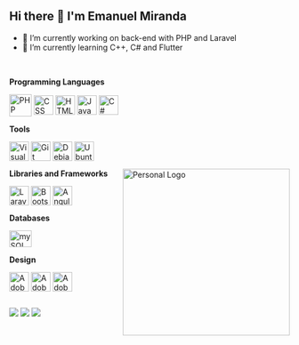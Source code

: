 ## Hi there 👋 I'm Emanuel Miranda


- 🔭 I’m currently working on back-end with PHP and Laravel 
- 🌱 I’m currently learning C++, C# and Flutter
<!--
- 👯 I’m looking to collaborate on ...
- 🤔 I’m looking for help with ...
- 💬 Ask me about ...
- 📫 How to reach me: ...
- 😄 Pronouns: ...
- ⚡ Fun fact: ...
-->

</br>

**Programming Languages**
<div style="display: inline-block">
  <img align="center" title="PHP" alt="PHP Logo" height="40" width="40" src="https://icongr.am/simple/php.svg?size=128&color=777bb4&colored=false" /> 
  <img align="center" title="CSS" alt="CSS Logo" height="35" width="35" src="https://icongr.am/simple/css3.svg?size=128&color=1572b6&colored=false" />
  <img align="center" title="HTML" alt="HTML Logo" height="35" width="35" src="https://icongr.am/simple/html5.svg?size=128&color=e34f26&colored=false" />
  <img align="center" title="JavaScript" alt="JavaScript Logo" height="35" width="35" src="https://icongr.am/simple/javascript.svg?size=128&color=f7df1e&colored=false" />
  <img align="center" title="C#" alt="C# Logo" height="35" width="35" src="https://icongr.am/devicon/csharp-plain.svg?size=128&color=823085" />
  <!--
  <img align="center" title="C++" alt="C++ Logo" height="35" width="35" src="https://icongr.am/devicon/cplusplus-plain.svg?size=128&color=00599c" />
  -->
</div></br>


**Tools**
<div style="display: inline-block">
  <img align="center" title="Visual Studio Code" alt="Visual Studio Code Logo" height="35" width="35" src="https://icongr.am/simple/visualstudiocode.svg?size=128&color=007acc&colored=false">
  <img align="center" title="Git" alt="Git Logo" height="35" width="35" src="https://icongr.am/simple/git.svg?size=128&color=f05032&colored=false">
  <img align="center" title="Debian" alt="Debian Logo" height="35" width="35" src="https://icongr.am/simple/debian.svg?size=128&color=a81d33&colored=false" />
  <img align="center" title="Ubuntu" alt="Ubuntu Logo" height="35" width="35" src="https://icongr.am/simple/ubuntu.svg?size=128&color=e95420&colored=false">
</div></br>
<div>
<img align="right" title="Personal Logo " alt="Personal Logo" height="300" src="https://i.imgur.com/l1LsUnp.png">
  
**Libraries and Frameworks**
<div style="display: inline-block">
  <img align="center" title="Laravel" alt="Laravel Logo" height="35" width="35" src="https://icongr.am/simple/laravel.svg?size=128&color=ff2d20&colored=false">
  <img align="center" title="Bootstrap" alt="Bootstrap Logo" height="35" width="35" src="https://icongr.am/simple/bootstrap.svg?size=128&color=7952b3&colored=false" />
  <img align="center" title="Angular" alt="Angular Logo" height="35" width="35" src="https://icongr.am/simple/angular.svg?size=128&color=dd0031&colored=false">
</div></br>

**Databases**
<div style="display: inline-block">
  <img align="center" title="mySQL Logo" alt="mySQL" height="30" width="40" src="https://icongr.am/devicon/mysql-plain.svg?size=128&color=4479a1">
</div></br>

**Design**
<div style="display: inline-block">
  <img align="center" title="Adobe Illustrator" alt="Adobe Illustrator Logo" height="35" width="35" src="https://upload.wikimedia.org/wikipedia/commons/f/fb/Adobe_Illustrator_CC_icon.svg">
  <img align="center" title="Adobe Photoshop" alt="Adobe Photoshop Logo" height="35" width="35" src="https://upload.wikimedia.org/wikipedia/commons/a/af/Adobe_Photoshop_CC_icon.svg">
  <img align="center" title="Adobe XD" alt="Adobe XD Logo" height="35" width="35" src="https://upload.wikimedia.org/wikipedia/commons/c/c2/Adobe_XD_CC_icon.svg">
</div></br>

##
 
 <div>
  <a href="https://www.linkedin.com/in/emanuel-miranda-089b71226/" target="_blank"><img src="https://img.shields.io/badge/-LinkedIn-%230077B5?style=for-the-badge&logo=linkedin&logocolor=white" target="_blank" /></a>
  <a href="mailto:emanuel-miranda2001@hotmail.com" target="_blank"><img src="https://img.shields.io/badge/-Email-%23333?style=for-the-badge&logo=gmail&logocolor=white" target="_blank" /></a>
  <a href="https://www.facebook.com/emanuel.miranda.35175/" target="_blank"><img style="fill: white" src="https://img.shields.io/badge/Facebook-1877F2?style=for-the-badge&logo=facebook&logoColor=white" target="_blank" /></a>
</div>
